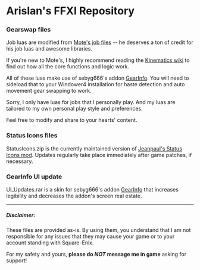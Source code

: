 # Arislan's FFXI Repository


### Gearswap files

Job luas are modified from [Mote's job files](https://github.com/Kinematics/GearSwap-Jobs) -- he deserves a ton of credit for his job luas and awesome libraries.

If you're new to Mote's, I highly recommend reading the [Kinematics wiki](https://github.com/Kinematics/GearSwap-Jobs/wiki) to find out how all the core functions and logic work.

All of these luas make use of sebyg666's addon [GearInfo](https://github.com/sebyg666/GearInfo).  You will need to sideload that to your Windower4 installation for haste detection and auto movement gear swapping to work.

Sorry, I only have luas for jobs that I personally play.  And my luas are tailored to my own personal play style and preferences.

Feel free to modify and share to your hearts' content.

### Status Icons files

StatusIcons.zip is the currently maintained version of [Jeanpaul's Status Icons mod](http://ffxidats.caarrie.com/index.php?action=downloads;sa=view;down=1353).  Updates regularly take place immediately after game patches, if necessary.

### GearInfo UI update

UI_Updates.rar is a skin for sebyg666's addon [GearInfo](https://github.com/sebyg666/GearInfo) that increases legibility and decreases the addon's screen real estate.

---

##### Disclaimer:
These files are provided as-is.  By using them, you understand that I am not responsible for any issues that they may cause your game or to your account standing with Square-Enix.

For my safety and yours, **please do _NOT_ message me in game** asking for support!
